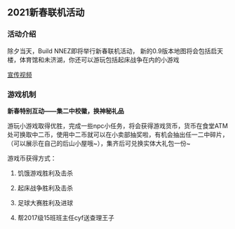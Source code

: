 
## 2021新春联机活动



### 活动介绍

除夕当天，Build NNEZ即将举行新春联机活动， 新的0.9版本地图将会包括启天楼，体育馆和未济湖，你还可以游玩包括起床战争在内的小游戏

[宣传视频](https://www.bilibili.com/video/BV1Ft4y1z7Yf)

### 游戏机制

**新春特别互动——集二中校徽，换神秘礼品**

游玩小游戏取得优胜，完成一些npc小任务，将会获得游戏货币，货币在食堂ATM处可换取中二币，使用中二币就可以在小卖部抽奖啦，有机会抽出任一二中碎片，（可以展示在自己的后山小屋哦~），集齐后可兑换实体大礼包一份~

游戏币获得方式：

1. 饥饿游戏胜利及击杀

2. 起床战争胜利及击杀

3. 足球大赛胜利及进球

4. 帮2017级15班班主任cyf送查理王子


